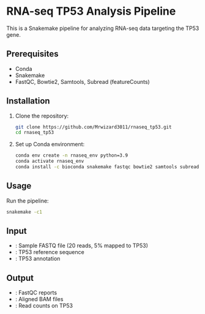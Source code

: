 # RNA-seq TP53 Analysis Pipeline

This is a Snakemake pipeline for analyzing RNA-seq data targeting the TP53 gene.

## Prerequisites
- Conda
- Snakemake
- FastQC, Bowtie2, Samtools, Subread (featureCounts)

## Installation
1. Clone the repository:
   ```bash
   git clone https://github.com/Mrwizard3011/rnaseq_tp53.git
   cd rnaseq_tp53
   ```
2. Set up Conda environment:
   ```bash
   conda env create -n rnaseq_env python=3.9
   conda activate rnaseq_env
   conda install -c bioconda snakemake fastqc bowtie2 samtools subread
   ```

## Usage
Run the pipeline:
```bash
snakemake -c1
```

## Input
- : Sample FASTQ file (20 reads, 5% mapped to TP53)
- : TP53 reference sequence
- : TP53 annotation

## Output
- : FastQC reports
- : Aligned BAM files
- : Read counts on TP53
